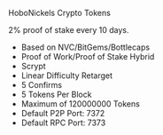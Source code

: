 HoboNickels Crypto Tokens

2% proof of stake every 10 days.

* Based on NVC/BitGems/Bottlecaps
* Proof of Work/Proof of Stake Hybrid
* Scrypt
* Linear Difficulty Retarget
* 5 Confirms
* 5 Tokens Per Block
* Maximum of 120000000 Tokens
* Default P2P Port: 7372
* Default RPC Port: 7373
